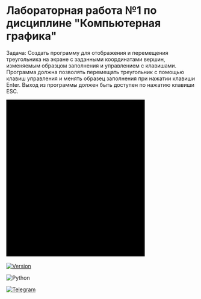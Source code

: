 # Лабораторная работа №1 по дисциплине "Компьютерная графика"
Задача: Создать программу для отображения и перемещения треугольника на экране с заданными координатами вершин, изменяемым 
образцом заполнения и управлением с клавишами. Программа должна позволять перемещать треугольник с помощью клавиш управления 
и менять образец заполнения при нажатии клавиши Enter. Выход из программы должен быть доступен по нажатию клавиши ESC.

![Example](https://github.com/Simbirkinaa/cg_lab1/blob/master/gif%26img/треугольник-_1_.gif)

[![Version](https://img.shields.io/badge/Version-1.0.0-blue.svg)](https://github.com/Simbirkinaa/cg_lab1)

![Python](https://img.shields.io/badge/Python-3.9-purple)

[![Telegram](https://img.shields.io/badge/Telegram-@milayavafelka-blue?style=social&logo=telegram)](https://t.me/milayavafelka)
